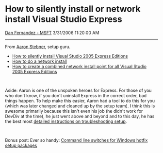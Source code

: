 <div id="page">

# How to silently install or network install Visual Studio Express

[Dan Fernandez -
MSFT](https://social.msdn.microsoft.com/profile/Dan%20Fernandez%20-%20MSFT)
3/31/2006 11:20:00 AM

-----

<div id="content">

From [Aaron Stebner](/astebner/), setup guru.

  - [How to silently install Visual Studio 2005 Express
    Editions](/astebner/archive/2006/03/19/555326.aspx)
  - [How to do a network install](/astebner/articles/551674.aspx)
  - [How to create a combined network install point for all Visual
    Studio 2005 Express
    Editions](/astebner/archive/2006/03/28/563660.aspx)

 

Aside: Aaron is one of the unspoken heroes for Express. For those of you
who don't know, if you don't uninstall Express in the correct order, bad
things happen. To help make this easier, Aaron had a tool to do this for
you (which was later changed and cleaned up by the setup team). I think
this is awesome primarily because this isn't even his job (he didn't
work for DevDiv at the time), he just went above and beyond and to this
day, he has the best most [detailed instructions on troubleshooting
setup](/astebner/articles/492809.aspx).

 

Bonus post: Ever so handy: [Command line switches for Windows hotfix
setup packages](/astebner/archive/2006/03/05/544304.aspx) 

</div>

</div>
